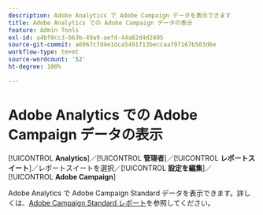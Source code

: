```yaml
---
description: Adobe Analytics で Adobe Campaign データを表示できます
title: Adobe Analytics での Adobe Campaign データの表示
feature: Admin Tools
exl-id: a4bf0cc3-b63b-49a9-aefd-44a82d4d2495
source-git-commit: a6967c7d4e1dca5491f13beccaa797167b503d6e
workflow-type: tm+mt
source-wordcount: '52'
ht-degree: 100%

---
```


# Adobe Analytics での Adobe Campaign データの表示

[!UICONTROL **Analytics**]／[!UICONTROL **管理者**]／[!UICONTROL **レポートスイート**]／レポートスイートを選択／[!UICONTROL **設定を編集**]／[!UICONTROL **Adobe Campaign**]

Adobe Analytics で Adobe Campaign Standard データを表示できます。詳しくは、[Adobe Campaign Standard レポート](/help/integrate/adobe-campaign.md)を参照してください。
